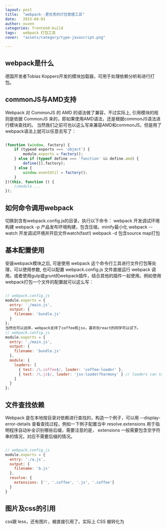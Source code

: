 ```yaml
---
layout: post
title:  "webpack--更优秀的打包管理工具"
date:   2015-04-01
author: ouven
categories: frontend-build
tags:	webpack 打包工具
cover:  "assets/category/type-javascript.png"

---
```



## webpack是什么
德国开发者Tobias Koppers开发的模块加载器，可用于处理依赖分析和进行打包。

## commonJS与AMD支持
Webpack 对 CommonJS 的 AMD 的语法做了兼容，不过实际上, 引用模块的规则是依据 CommonJS 来的，即如果使用AMD语法，还是根据commonJS语法进行模块查找的。
当然我们之前可也以这么写来兼容AMD和commonJS，但是用了webpack语法上就可以任意去写了：

```javascript

(function (window, factory) {
    if (typeod exports === 'object') {
        module.exports = factory();
    } else if (typeof define === 'function' && define.amd) {
        define([],factory);
    } else {
        window.eventUtil = factory();
    }
})(this, function () {
    //module ...
});

```

## 如何命令调用webpack
切换到含有webpack.config.js的目录，执行以下命令：
webpack        开发调试环境构建
webpack -p    产品发布环境构建，包含压缩，minify最小化
webpack        --watch 开发调试环境并开启文件watch(fast!)
webpack -d    包含source map打包

## 基本配置使用
安装webpack模块之后, 可是使用 webpack 这个命令行工具进行文件打包等处理，可以使用参数, 也可以配置 webpack.config.js 文件直接运行 webpack 调用。或者使用gulp或grunt的webpack插件，结合其他的插件一起使用。例如使用webpack打包一个文件的配置就可以这么写：

```javascript

// webpack.config.js
module.exports = {
  entry: './main.js',
  output: {
    filename: 'bundle.js'       
  }
};
当然也可以这样，webpack支持了coffee和jsx，喜欢玩react的同学可以试下。
// webpack.config.js
module.exports = {
  entry: './main.js',
  output: {
    filename: 'bundle.js'       
  },
  module: {
    loaders: [
      { test: /\.coffee$/, loader: 'coffee-loader' },
      { test: /\.js$/, loader: 'jsx-loader?harmony' } // loaders can take parameters as a querystring
    ]
  }
};

```

## 文件查找依赖
Webpack 是在本地按目录对依赖进行查找的，构造一个例子，可以用 --display-error-details 查看查找过程，例如一下例子配置当中 resolve.extensions 用于指明程序自动补全识别哪些后缀，需要注意的是， extensions 一般需要包含空字符串的情况，对应不需要后缀的情况。

```javascript

// webpack.config.js
module.exports = {
  entry: './a.js',
  output: {
    filename: 'b.js'
  },
  resolve: {
    extensions: ['', '.coffee', '.js', '.coffee']
  }
}

```

## 图片及css的引用
css跟 less，还有图片，被直接引用了。实际上 CSS 被转化为 <style> 标签，而图片可能被转化成 base64 格式的dataUrl，但是要主要在 webpack.config.js 文件写好对应的 loader：

```javascript
require('./bootstrap.css');
require('./myapp.less');
var img = document.createElement('img');
img.src = require('./glyph.png');

// webpack.config.js
module.exports = {
  entry: './main.js',
  output: {
    path: './build', // This is where images AND js will go
    publicPath: 'http://mycdn.com/', // This is used to generate URLs to e.g. images
    filename: 'bundle.js'
  },
  module: {
    loaders: [
      { test: /\.less$/, loader: 'style-loader!css-loader!less-loader' }, // use ! to chain loaders
      { test: /\.css$/, loader: 'style-loader!css-loader' },
      {test: /\.(png|jpg)$/, loader: 'url-loader?limit=8192'} // inline base64 URLs for <=8k images, direct URLs for the rest
    ]
  }
};

```

这样我们就可以做很多事情了，尤其是移动端，为了避免过多的css和图片请求，可以通过及其简单的配置就可以在打包时系统帮我们自动做到inline css和图片。

## url-loader是什么
url-loader是对文件加载器file-loader的封装，并且在file-loader完成后进行一些更多的处理

```css
.demo {
  background-image: url('a.png');
}

```

例如以上图片的引用，通过配置可以把a.png抓出来，并按照文件大小，转化为base64或作为单独文件

```javascript

module: {
  loaders: [
    {test: /\.(png|jpg)$/, loader: 'url-loader?limit=8192'} // inline base64 URLs for <=8k images, direct URLs for the rest
  ]
}

```

## 优化打成多个技术文件包
有时考虑类库代码的缓存，同时也需要打多个文件包，这样也很简单，比如下边的配置,，首先 entry 有多个属性, 对应多个 JavaScript 包，然后 commonsPlugin 可以用于分析模块的共用代码，单独打一个包出来:
https://github.com/petehunt/webpack-howto#8-optimizing-common-code
https://github.com/webpack/docs/wiki/optimization#multi-page-app

```javascript

// webpack.config.js
var webpack = require('webpack');
var commonsPlugin = new webpack.optimize.CommonsChunkPlugin('common.js');
module.exports = {
  entry: {
    Profile: './profile.js',
    Feed: './feed.js'
  },
  output: {
    path: 'build',
    filename: '[name].js' // Template based on keys in entry above
  },
  plugins: [commonsPlugin]
};

```

如果入口传入的是一个数组，则会把多个文件一起打包，最后导出最后一个

```javascript
{
    entry: {
        page1: "./page1",
        page2: ["./entry1", "./entry2"]
    },
    output: {
        // Make sure to use [name] or [id] in output.filename
        //  when using multiple entry points
        filename: "[name].bundle.js",
        chunkFilename: "[id].bundle.js"
    }
}

```

这里profile和feed都引了common.js，但是webpack不会打commonjs都打到两个文件包里面去，而是自动增加一个<script src="common.js"></script>到引用的文件前面。

## js异步加载
对于一个打包工具，我们很自然去关心异步的问题。commonJS是同步的，但是webpack提供了一个处理异步的方法，这样在页面上处理路由等就很有用，例如以下配置可以在条件分支上异步加载js模块。当打包的模块被引入时webpack会假设被异步打包的文件都在根路径上，并最后通过插入到script标签中来实现异步加载。

```javascript
if (window.location.pathname === '/feed') {
  showLoadingState();
  require.ensure([], function() { // this syntax is weird but it works
    hideLoadingState();
    require('./feed').show(); // when this function is called, the module is guaranteed to be synchronously available.
  });
} else if (window.location.pathname === '/profile') {
  showLoadingState();
  require.ensure([], function() {
    hideLoadingState();
    require('./profile').show();
  });
}

```

## 对文件做revision
使用webpack可对文件生成带hash的文件名
output: { chunkFilename: "[chunkhash].bundle.js" }
引入可插件就可以这样写

```javascript
plugins: [
  function() {
    this.plugin("done", function(stats) {
      require("fs").writeFileSync(
        path.join(__dirname, "...", "stats.json"),
        JSON.stringify(stats.toJson()));
    });
  }
]

```

## 上线压缩：
压缩js

```javascript
plugins: [
   new webpack.optimize.MinChunkSizePlugin(minSize)
]

```

优化react
new webpack.DefinePlugin({
  "process.env": {
    NODE_ENV: JSON.stringify("production")
  }
})
cdn替换
替换 CDN 这个工作, webpack 也内置了, 设置 output.publicPath 即可。http://webpack.github.io/docs/configuration.html#output-publicpath

```javascript
// Example
output: {
    path: "/home/proj/public/assets",
    publicPath: "/assets/"
}
// Example CDN
output: {
    path: "/home/proj/cdn/assets/[hash]",
    publicPath: "http://cdn.example.com/assets/[hash]/"
}

```

对比下fis
相对于fis更加轻量级，webpack更加灵活

最后给几个官方文档的地址：
http://webpack.github.io/
https://github.com/webpack
http://webpack.github.io/docs/
https://github.com/petehunt/webpack-howto

